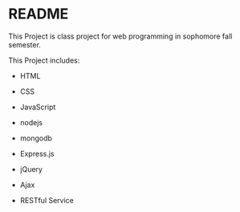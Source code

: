 # README

This Project is class project for web programming in sophomore fall semester.

This Project includes:

* HTML

* CSS

* JavaScript

* nodejs

* mongodb

* Express.js

* jQuery

* Ajax

* RESTful Service
